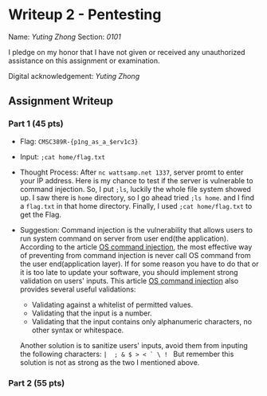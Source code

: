 # Writeup 2 - Pentesting

Name: *Yuting Zhong*
Section: *0101*

I pledge on my honor that I have not given or received any unauthorized assistance on this assignment or examination.

Digital acknowledgement: *Yuting Zhong*

## Assignment Writeup

### Part 1 (45 pts)

  -  Flag: ```CMSC389R-{p1ng_as_a_$erv1c3}```
  -  Input: ```;cat home/flag.txt```
  -  Thought Process: After ```nc wattsamp.net 1337```, server promt to enter your IP address. Here is my chance to test if the server is vulnerable to command injection. So, I put ```;ls```, luckily the whole file system showed up. I saw there is ```home``` directory, so I go ahead tried ```;ls home```. and I find a ```flag.txt``` in that home directory. Finally, I used ```;cat home/flag.txt``` to get the Flag.
  - Suggestion: Command injection is the vulnerability that allows users to run system command on server from user end(the application).  According to the article [OS command injection][1], the most effective way of preventing from command injection is never call OS command from the user end(application layer). If for some reason you have to do that or it is too late to update your software, you should implement strong validation on users' inputs. This article [OS command injection][1] also provides several useful validations:
    -  Validating against a whitelist of permitted values.
    -  Validating that the input is a number.
    -  Validating that the input contains only alphanumeric characters, no other syntax or whitespace.

    Another solution is to sanitize users' inputs, avoid them from inputing the following characters: ```|  ; & $ > < ` \ ! ``` But remember this solution is not as strong as the two I mentioned above.


### Part 2 (55 pts)

[1]:https://portswigger.net/web-security/os-command-injection
